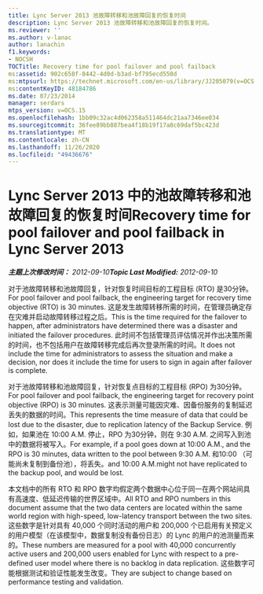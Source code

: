 ```yaml
---
title: Lync Server 2013 池故障转移和池故障回复的恢复时间
description: Lync Server 2013 池故障转移和池故障回复的恢复时间。
ms.reviewer: ''
ms.author: v-lanac
author: lanachin
f1.keywords:
- NOCSH
TOCTitle: Recovery time for pool failover and pool failback
ms:assetid: 902c658f-8442-4d0d-b3ad-bf795ecd550d
ms:mtpsurl: https://technet.microsoft.com/en-us/library/JJ205079(v=OCS.15)
ms:contentKeyID: 48184786
ms.date: 07/23/2014
manager: serdars
mtps_version: v=OCS.15
ms.openlocfilehash: 1bb09c32ac4d062358a511464dc21aa7346ee034
ms.sourcegitcommit: 36fee89bb887bea4f18b19f17a8c69daf5bc423d
ms.translationtype: MT
ms.contentlocale: zh-CN
ms.lasthandoff: 11/26/2020
ms.locfileid: "49436676"
---
```

# <a name="recovery-time-for-pool-failover-and-pool-failback-in-lync-server-2013"></a><span data-ttu-id="e39ca-103">Lync Server 2013 中的池故障转移和池故障回复的恢复时间</span><span class="sxs-lookup"><span data-stu-id="e39ca-103">Recovery time for pool failover and pool failback in Lync Server 2013</span></span>

<div data-xmlns="http://www.w3.org/1999/xhtml">

<div class="topic" data-xmlns="http://www.w3.org/1999/xhtml" data-msxsl="urn:schemas-microsoft-com:xslt" data-cs="https://msdn.microsoft.com/">

<div data-asp="https://msdn2.microsoft.com/asp">



</div>

<div id="mainSection">

<div id="mainBody"><span data-ttu-id="e39ca-104">

<span> </span></span><span class="sxs-lookup"><span data-stu-id="e39ca-104">

<span> </span></span></span>

<span data-ttu-id="e39ca-105">_**主题上次修改时间：** 2012-09-10_</span><span class="sxs-lookup"><span data-stu-id="e39ca-105">_**Topic Last Modified:** 2012-09-10_</span></span>

<span data-ttu-id="e39ca-106">对于池故障转移和池故障回复，针对恢复时间目标的工程目标 (RTO) 是30分钟。</span><span class="sxs-lookup"><span data-stu-id="e39ca-106">For pool failover and pool failback, the engineering target for recovery time objective (RTO) is 30 minutes.</span></span> <span data-ttu-id="e39ca-107">这是发生故障转移所需的时间，在管理员确定存在灾难并启动故障转移过程之后。</span><span class="sxs-lookup"><span data-stu-id="e39ca-107">This is the time required for the failover to happen, after administrators have determined there was a disaster and initiated the failover procedures.</span></span> <span data-ttu-id="e39ca-108">此时间不包括管理员评估情况并作出决策所需的时间，也不包括用户在故障转移完成后再次登录所需的时间。</span><span class="sxs-lookup"><span data-stu-id="e39ca-108">It does not include the time for administrators to assess the situation and make a decision, nor does it include the time for users to sign in again after failover is complete.</span></span>

<span data-ttu-id="e39ca-109">对于池故障转移和池故障回复，针对恢复点目标的工程目标 (RPO) 为30分钟。</span><span class="sxs-lookup"><span data-stu-id="e39ca-109">For pool failover and pool failback, the engineering target for recovery point objective (RPO) is 30 minutes.</span></span> <span data-ttu-id="e39ca-110">这表示测量可能因灾难、因备份服务的复制延迟丢失的数据的时间。</span><span class="sxs-lookup"><span data-stu-id="e39ca-110">This represents the time measure of data that could be lost due to the disaster, due to replication latency of the Backup Service.</span></span> <span data-ttu-id="e39ca-111">例如，如果池在 10:00 A.M. 停止，RPO 为30分钟，则在 9:30 A.M. 之间写入到池中的数据将被写入。</span><span class="sxs-lookup"><span data-stu-id="e39ca-111">For example, if a pool goes down at 10:00 A.M., and the RPO is 30 minutes, data written to the pool between 9:30 A.M.</span></span> <span data-ttu-id="e39ca-112">和10:00 （可能尚未复制到备份池），将丢失。</span><span class="sxs-lookup"><span data-stu-id="e39ca-112">and 10:00 A.M.might not have replicated to the backup pool, and would be lost.</span></span>

<span data-ttu-id="e39ca-113">本文档中的所有 RTO 和 RPO 数字均假定两个数据中心位于同一在两个网站间具有高速度、低延迟传输的世界区域中。</span><span class="sxs-lookup"><span data-stu-id="e39ca-113">All RTO and RPO numbers in this document assume that the two data centers are located within the same world region with high-speed, low-latency transport between the two sites.</span></span> <span data-ttu-id="e39ca-114">这些数字是针对具有 40,000 个同时活动的用户和 200,000 个已启用有关预定义的用户模型（在该模型中，数据复制没有备份日志）的 Lync 的用户的池测量而来的。</span><span class="sxs-lookup"><span data-stu-id="e39ca-114">These numbers are measured for a pool with 40,000 concurrently active users and 200,000 users enabled for Lync with respect to a pre-defined user model where there is no backlog in data replication.</span></span> <span data-ttu-id="e39ca-115">这些数字可能根据测试和验证性能发生改变。</span><span class="sxs-lookup"><span data-stu-id="e39ca-115">They are subject to change based on performance testing and validation.</span></span>

<span data-ttu-id="e39ca-116"></div>

<span> </span>

</div>

</div>

</span><span class="sxs-lookup"><span data-stu-id="e39ca-116"></div>

<span> </span>

</div>

</div>

</span></span></div>

